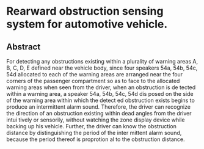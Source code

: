 # Rearward obstruction sensing system for automotive vehicle.

## Abstract
For detecting any obstructions existing within a plurality of warning areas A, B, C, D, E defined near the vehicle body, since four speakers 54a, 54b, 54c, 54d allocated to each of the warning areas are arranged near the four corners of the passenger compartment so as to face to the allocated warning areas when seen from the driver, when an obstruction is de tected within a warning area, a speaker 54a, 54b, 54c, 54d dis posed on the side of the warning area within which the detect ed obstruction exists begins to produce an intermittent alarm sound. Therefore, the driver can recognize the direction of an obstruction existing within dead angles from the driver intui tively or sensorily, without watching the zone display device while backing up his vehicle. Further, the driver can know the obstruction distance by distinguishing the period of the inter mittent alarm sound, because the period thereof is proprotion al to the obstruction distance.